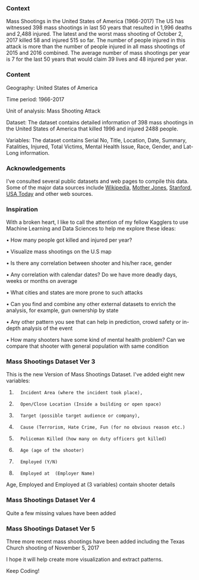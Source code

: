 ### Context

Mass Shootings in the United States of America (1966-2017)
The US has witnessed 398 mass shootings in last 50 years that resulted in 1,996 deaths and 2,488 injured. The latest and the worst mass shooting of October 2, 2017 killed 58 and injured 515 so far. The number of people injured in this attack is more than the number of people injured in all mass shootings of 2015 and 2016 combined. 
The average number of mass shootings per year is 7 for the last 50 years that would claim 39 lives and 48 injured per year. 

### Content

Geography: United States of America

Time period: 1966-2017

Unit of analysis: Mass Shooting Attack

Dataset: The dataset contains detailed information of 398 mass shootings in the United States of America that killed 1996 and injured 2488 people.  

Variables: The dataset contains Serial No, Title, Location, Date, Summary, Fatalities, Injured, Total Victims, Mental Health Issue, Race, Gender, and Lat-Long information.

### Acknowledgements

I’ve consulted several public datasets and web pages to compile this data.  Some of the major data sources include [Wikipedia][1], [Mother Jones][2], [Stanford][3], [USA Today][4] and other web sources. 

### Inspiration

With a broken heart, I like to call the attention of my fellow Kagglers to use Machine Learning and Data Sciences to help me explore these ideas:

•	How many people got killed and injured per year?

•	Visualize mass shootings on the U.S map

•	Is there any correlation between shooter and his/her race, gender

•	Any correlation with calendar dates? Do we have more deadly days, weeks or months on average

•	What cities and states are more prone to such attacks

•	Can you find and combine any other external datasets to enrich the analysis, for example, gun ownership by state

•	Any other pattern you see that can help in prediction, crowd safety or in-depth analysis of the event

•	How many shooters have some kind of mental health problem? Can we compare that shooter with general population with same condition

### Mass Shootings Dataset Ver 3

This is the new Version of Mass Shootings Dataset. I've added eight new variables:

1.       Incident Area (where the incident took place), 
2.       Open/Close Location (Inside a building or open space) 
3.       Target (possible target audience or company), 
4.       Cause (Terrorism, Hate Crime, Fun (for no obvious reason etc.)
5.       Policeman Killed (how many on duty officers got killed)
6.       Age (age of the shooter)
7.       Employed (Y/N) 
8.       Employed at  (Employer Name)

Age, Employed and Employed at (3 variables) contain shooter details

### Mass Shootings Dataset Ver 4

Quite a few missing values have been added

### Mass Shootings Dataset Ver 5

Three more recent mass shootings have been added including the Texas Church shooting of November 5, 2017


I hope it will help create more visualization and extract patterns. 

Keep Coding!


  [1]: https://en.wikipedia.org/wiki/Category:Mass_shootings_in_the_United_States_by_year
  [2]: http://www.motherjones.com/politics/2012/12/mass-shootings-mother-jones-full-data/
  [3]: https://library.stanford.edu/projects/mass-shootings-america
  [4]: http://www.gannett-cdn.com/GDContent/mass-killings/index.html#title
